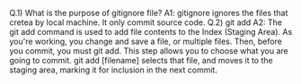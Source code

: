 Q.1) What is the purpose of gitignore file?
A1: gitignore ignores the files that cretea by local machine. It only commit source code.
Q.2) git add
A2: The git add command is used to add file contents to the Index (Staging Area).
As you're working, you change and save a file, or multiple files. Then, before you commit, you must git add. This step allows you to choose what you are going to commit. git add [filename] selects that file, and moves it to the staging area, marking it for inclusion in the next commit.
